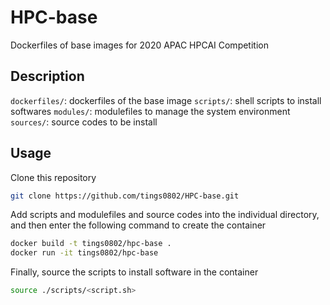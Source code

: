 # HPC-base
Dockerfiles of base images for 2020 APAC HPCAI Competition

## Description
`dockerfiles/`: dockerfiles of the base image
`scripts/`: shell scripts to install softwares
`modules/`: modulefiles to manage the system environment
`sources/`: source codes to be install

## Usage
Clone this repository
```bash
git clone https://github.com/tings0802/HPC-base.git
```

Add scripts and modulefiles and source codes into the individual directory, and then enter the following command to create the container
```bash
docker build -t tings0802/hpc-base .
docker run -it tings0802/hpc-base
```

Finally, source the scripts to install software in the container
```bash
source ./scripts/<script.sh>
```